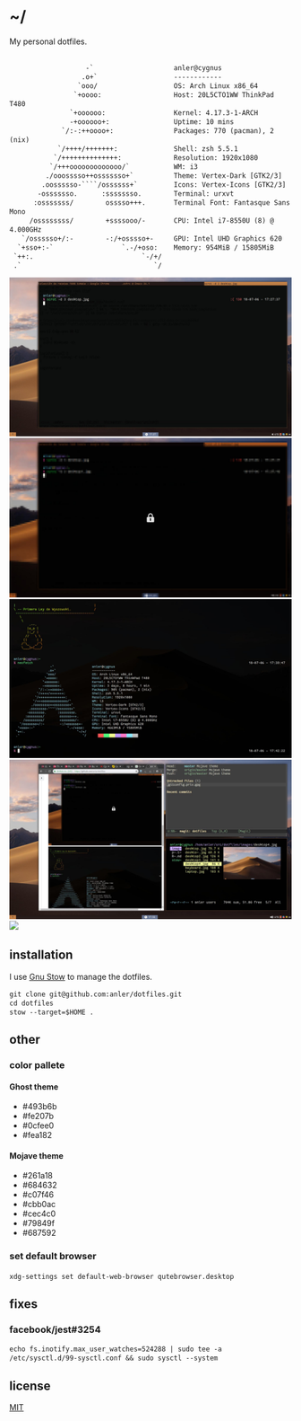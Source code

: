 # ~/

My personal dotfiles.

``` text
                            
                   -`                    anler@cygnus 
                  .o+`                   ------------ 
                 `ooo/                   OS: Arch Linux x86_64 
                `+oooo:                  Host: 20L5CTO1WW ThinkPad T480 
               `+oooooo:                 Kernel: 4.17.3-1-ARCH 
               -+oooooo+:                Uptime: 10 mins 
             `/:-:++oooo+:               Packages: 770 (pacman), 2 (nix) 
            `/++++/+++++++:              Shell: zsh 5.5.1 
           `/++++++++++++++:             Resolution: 1920x1080 
          `/+++ooooooooooooo/`           WM: i3 
         ./ooosssso++osssssso+`          Theme: Vertex-Dark [GTK2/3] 
        .oossssso-````/ossssss+`         Icons: Vertex-Icons [GTK2/3] 
       -osssssso.      :ssssssso.        Terminal: urxvt 
      :osssssss/        osssso+++.       Terminal Font: Fantasque Sans Mono 
     /ossssssss/        +ssssooo/-       CPU: Intel i7-8550U (8) @ 4.000GHz 
   `/ossssso+/:-        -:/+osssso+-     GPU: Intel UHD Graphics 620 
  `+sso+:-`                 `.-/+oso:    Memory: 954MiB / 15805MiB 
 `++:.                           `-/+/
 .`                                 `/                           
```

![](https://raw.githubusercontent.com/anler/dotfiles/master/images/desktop.jpg)
![](https://raw.githubusercontent.com/anler/dotfiles/master/images/desktop1.jpg)
![](https://raw.githubusercontent.com/anler/dotfiles/master/images/desktop2.jpg)
![](https://raw.githubusercontent.com/anler/dotfiles/master/images/desktop3.jpg)
![](https://raw.githubusercontent.com/anler/dotfiles/master/images/keyboard.jpg)

## installation

I use [Gnu Stow](https://www.gnu.org/software/stow/) to manage the dotfiles.

``` shell
git clone git@github.com:anler/dotfiles.git
cd dotfiles
stow --target=$HOME .
```

## other

### color pallete

#### Ghost theme

- #493b6b
- #fe207b
- #0cfee0
- #fea182

#### Mojave theme

- #261a18
- #684632
- #c07f46
- #cbb0ac
- #cec4c0
- #79849f
- #687592

### set default browser

`xdg-settings set default-web-browser qutebrowser.desktop`

## fixes

### facebook/jest#3254

``` shell
echo fs.inotify.max_user_watches=524288 | sudo tee -a /etc/sysctl.d/99-sysctl.conf && sudo sysctl --system
```

## license

[MIT](http://opensource.org/licenses/MIT)
